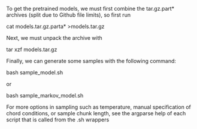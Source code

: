 To get the pretrained models, we must first combine the tar.gz.part\* archives (split due to Github file limits), so first run

cat models.tar.gz.parta\* >models.tar.gz

Next, we must unpack the archive with

tar xzf models.tar.gz

Finally, we can generate some samples with the following command:

bash sample\_model.sh

or 

bash sample\_markov\_model.sh

For more options in sampling such as temperature, manual specification of chord conditions, or sample chunk length, see the argparse help of each script that is called from the .sh wrappers
